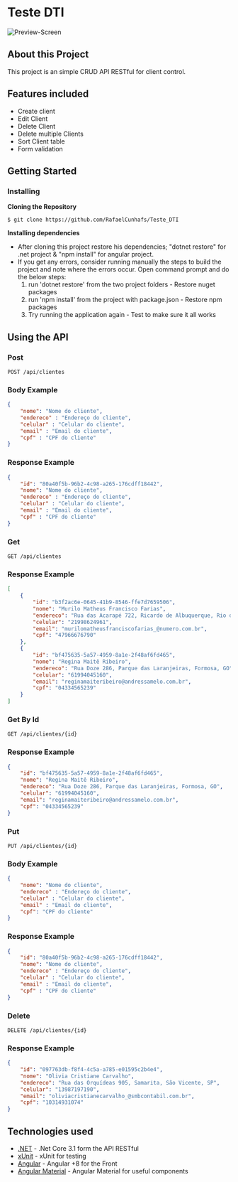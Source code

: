 # Teste DTI

![Preview-Screen](https://github.com/RafaelCunhafs/Teste_DTI/blob/master/Preview.gif)

## About this Project

This project is an simple CRUD API RESTful for client control.

## Features included
- Create client
- Edit Client
- Delete Client
- Delete multiple Clients
- Sort Client table
- Form validation

## Getting Started

### Installing

**Cloning the Repository**

```
$ git clone https://github.com/RafaelCunhafs/Teste_DTI

```

**Installing dependencies**

*   After cloning this project restore his dependencies; "dotnet restore" for .net project & "npm install" for angular project.
*   If you get any errors, consider running manually the steps to build the project and note where the errors occur.
    Open command prompt and do the below steps:  
    1. run 'dotnet restore' from the two project folders - Restore nuget packages
    2. run 'npm install' from the project with package.json - Restore npm packages
    3. Try running the application again - Test to make sure it all works    

## Using the API

### Post

`POST /api/clientes`

### Body Example
```json
{
    "nome": "Nome do cliente",
    "endereco" : "Endereço do cliente",
    "celular" : "Celular do cliente", 
    "email" : "Email do cliente",
    "cpf" : "CPF do cliente"
}
```

### Response Example
```json
{
    "id": "80a40f5b-96b2-4c98-a265-176cdff18442",
    "nome": "Nome do cliente",
    "endereco" : "Endereço do cliente",
    "celular" : "Celular do cliente", 
    "email" : "Email do cliente",
    "cpf" : "CPF do cliente"
}
```

### Get

`GET /api/clientes`

### Response Example
```json
[
    {
        "id": "b3f2ac6e-0645-41b9-8546-ffe7d7659506",
        "nome": "Murilo Matheus Francisco Farias",
        "endereco": "Rua das Acarapé 722, Ricardo de Albuquerque, Rio de Janeiro, RJ",
        "celular": "21998624961",
        "email": "murilomatheusfranciscofarias_@numero.com.br",
        "cpf": "47966676790"
    },
    {
        "id": "bf475635-5a57-4959-8a1e-2f48af6fd465",
        "nome": "Regina Maitê Ribeiro",
        "endereco": "Rua Doze 286, Parque das Laranjeiras, Formosa, GO",
        "celular": "61994045160",
        "email": "reginamaiteribeiro@andressamelo.com.br",
        "cpf": "04334565239"
    }
]
```

### Get By Id

`GET /api/clientes/{id}`

### Response Example
```json
{
    "id": "bf475635-5a57-4959-8a1e-2f48af6fd465",
    "nome": "Regina Maitê Ribeiro",
    "endereco": "Rua Doze 286, Parque das Laranjeiras, Formosa, GO",
    "celular": "61994045160",
    "email": "reginamaiteribeiro@andressamelo.com.br",
    "cpf": "04334565239"
}
```

### Put

`PUT /api/clientes/{id}`

### Body Example
```json
{
    "nome": "Nome do cliente",
    "endereco" : "Endereço do cliente",
    "celular" : "Celular do cliente", 
    "email" : "Email do cliente",
    "cpf": "CPF do cliente"
}
```

### Response Example
```json
{
    "id": "80a40f5b-96b2-4c98-a265-176cdff18442",
	"nome": "Nome do cliente",
	"endereco" : "Endereço do cliente",
	"celular" : "Celular do cliente", 
	"email" : "Email do cliente",
	"cpf" : "CPF do cliente"
}
```

### Delete

`DELETE /api/clientes/{id}`

### Response Example
```json
{
    "id": "097763db-f8f4-4c5a-a785-e01595c2b4e4",
    "nome": "Olivia Cristiane Carvalho",
    "endereco": "Rua das Orquídeas 905, Samarita, São Vicente, SP",
    "celular": "13987197190",
    "email": "oliviacristianecarvalho_@smbcontabil.com.br",
    "cpf": "10314931074"
}
```

## Technologies used
- [.NET](https://docs.microsoft.com/en-us/dotnet/core/introduction/) - .Net Core 3.1 form the API RESTful
- [xUnit](https://xunit.net/) - xUnit for testing
- [Angular](https://angular.io/) - Angular +8 for the Front
- [Angular Material](https://material.angular.io/) - Angular Material for useful components
